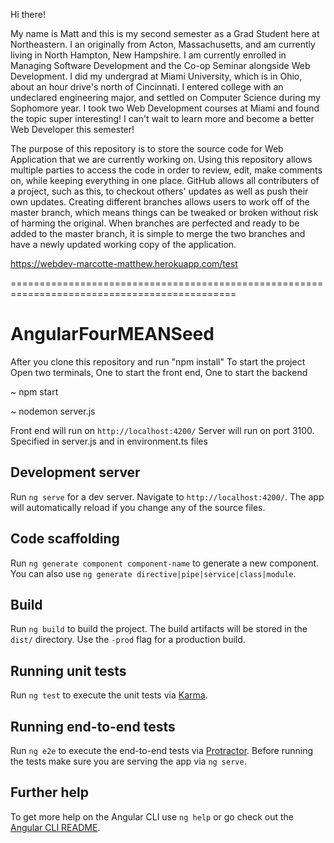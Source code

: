 Hi there!

My name is Matt and this is my second semester as a Grad Student here at Northeastern. I an originally 
from Acton, Massachusetts, and am currently living in North Hampton, New Hampshire. I am currently 
enrolled in Managing Software Development and the Co-op Seminar alongside Web Development. I did my undergrad
at Miami University, which is in Ohio, about an hour drive's north of Cincinnati. I entered college with 
an undeclared engineering major, and settled on Computer Science during my Sophomore year. I took two Web
Development courses at Miami and found the topic super interesting! I can't wait to learn more and become a 
better Web Developer this semester!

The purpose of this repository is to store the source code for Web Application that we are currently working
on. Using this repository allows multiple parties to access the code in order to review, edit, make comments
on, while keeping everything in one place. GitHub allows all contributers of a project, such as this, to 
checkout others' updates as well as push their own updates. Creating different branches allows users to work
off of the master branch, which means things can be tweaked or broken without risk of harming the original.
When branches are perfected and ready to be added to the master branch, it is simple to merge the two branches
and have a newly updated working copy of the application.

https://webdev-marcotte-matthew.herokuapp.com/test











=============================================================================================

# AngularFourMEANSeed

After you clone this repository and run "npm install"
To start the project
Open two terminals, One to start the front end, One to start the backend

~ npm start


~ nodemon server.js

Front end will run on `http://localhost:4200/`
Server will run on port 3100. Specified in server.js and in environment.ts files







## Development server

Run `ng serve` for a dev server. Navigate to `http://localhost:4200/`. The app will automatically reload if you change any of the source files.

## Code scaffolding

Run `ng generate component component-name` to generate a new component. You can also use `ng generate directive|pipe|service|class|module`.

## Build

Run `ng build` to build the project. The build artifacts will be stored in the `dist/` directory. Use the `-prod` flag for a production build.

## Running unit tests

Run `ng test` to execute the unit tests via [Karma](https://karma-runner.github.io).

## Running end-to-end tests

Run `ng e2e` to execute the end-to-end tests via [Protractor](http://www.protractortest.org/).
Before running the tests make sure you are serving the app via `ng serve`.

## Further help

To get more help on the Angular CLI use `ng help` or go check out the [Angular CLI README](https://github.com/angular/angular-cli/blob/master/README.md).
